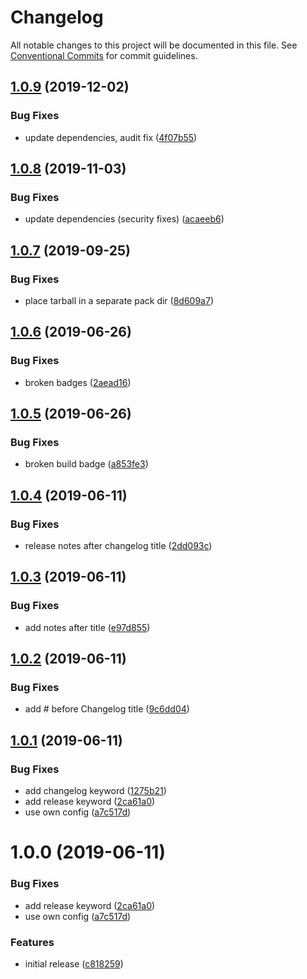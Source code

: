 # Changelog

All notable changes to this project will be documented in this file. See
[Conventional Commits](https://conventionalcommits.org) for commit guidelines.

## [1.0.9](https://github.com/jedmao/semantic-release-npm-github-config/compare/v1.0.8...v1.0.9) (2019-12-02)


### Bug Fixes

* update dependencies, audit fix ([4f07b55](https://github.com/jedmao/semantic-release-npm-github-config/commit/4f07b55022212a4d3c721219a805c949857ef7ae))

## [1.0.8](https://github.com/jedmao/semantic-release-npm-github-config/compare/v1.0.7...v1.0.8) (2019-11-03)


### Bug Fixes

* update dependencies (security fixes) ([acaeeb6](https://github.com/jedmao/semantic-release-npm-github-config/commit/acaeeb69a87bc12c72e1650559a594a123eecbf4))

## [1.0.7](https://github.com/jedmao/semantic-release-npm-github-config/compare/v1.0.6...v1.0.7) (2019-09-25)


### Bug Fixes

* place tarball in a separate pack dir ([8d609a7](https://github.com/jedmao/semantic-release-npm-github-config/commit/8d609a7))

## [1.0.6](https://github.com/jedmao/semantic-release-npm-github-config/compare/v1.0.5...v1.0.6) (2019-06-26)


### Bug Fixes

* broken badges ([2aead16](https://github.com/jedmao/semantic-release-npm-github-config/commit/2aead16))

## [1.0.5](https://github.com/jedmao/semantic-release-npm-github-config/compare/v1.0.4...v1.0.5) (2019-06-26)


### Bug Fixes

* broken build badge ([a853fe3](https://github.com/jedmao/semantic-release-npm-github-config/commit/a853fe3))

## [1.0.4](https://github.com/jedmao/semantic-release-npm-github-config/compare/v1.0.3...v1.0.4) (2019-06-11)


### Bug Fixes

* release notes after changelog title ([2dd093c](https://github.com/jedmao/semantic-release-npm-github-config/commit/2dd093c))

## [1.0.3](https://github.com/jedmao/semantic-release-npm-github-config/compare/v1.0.2...v1.0.3) (2019-06-11)


### Bug Fixes

* add notes after title ([e97d855](https://github.com/jedmao/semantic-release-npm-github-config/commit/e97d855))

## [1.0.2](https://github.com/jedmao/semantic-release-npm-github-config/compare/v1.0.1...v1.0.2) (2019-06-11)


### Bug Fixes

* add # before Changelog title ([9c6dd04](https://github.com/jedmao/semantic-release-npm-github-config/commit/9c6dd04))

## [1.0.1](https://github.com/jedmao/semantic-release-npm-github-config/compare/v1.0.0...v1.0.1) (2019-06-11)


### Bug Fixes

* add changelog keyword ([1275b21](https://github.com/jedmao/semantic-release-npm-github-config/commit/1275b21))
* add release keyword ([2ca61a0](https://github.com/jedmao/semantic-release-npm-github-config/commit/2ca61a0))
* use own config ([a7c517d](https://github.com/jedmao/semantic-release-npm-github-config/commit/a7c517d))

# 1.0.0 (2019-06-11)


### Bug Fixes

* add release keyword ([2ca61a0](https://github.com/jedmao/semantic-release-npm-github-config/commit/2ca61a0))
* use own config ([a7c517d](https://github.com/jedmao/semantic-release-npm-github-config/commit/a7c517d))


### Features

* initial release ([c818259](https://github.com/jedmao/semantic-release-npm-github-config/commit/c818259))
